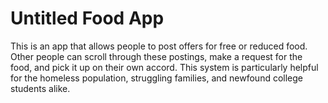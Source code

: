 # Untitled Food App
This is an app that allows people to post offers for free or reduced food. Other people can scroll through these postings, make a request for the food, and pick it up on their own accord. This system is particularly helpful for the homeless population, struggling families, and newfound college students alike.
